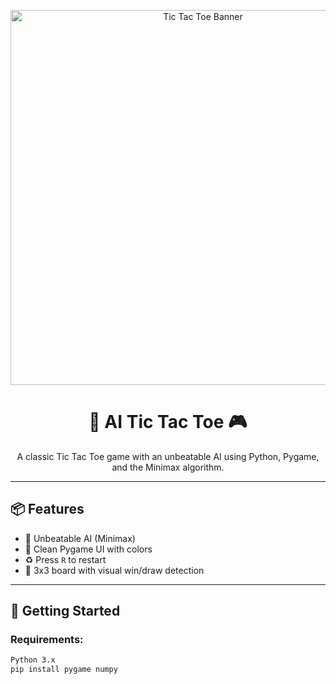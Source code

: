 <!-- Banner image (optional) -->
<p align="center">
  <img src="https://your-image-url.com/banner.png" alt="Tic Tac Toe Banner" width="600"/>
</p>

<h1 align="center">🧠 AI Tic Tac Toe 🎮</h1>

<p align="center">
  A classic Tic Tac Toe game with an unbeatable AI using Python, Pygame, and the Minimax algorithm.
</p>

---

<h2>📦 Features</h2>

<ul>
  <li>🎯 Unbeatable AI (Minimax)</li>
  <li>🎨 Clean Pygame UI with colors</li>
  <li>♻️ Press <code>R</code> to restart</li>
  <li>📱 3x3 board with visual win/draw detection</li>
</ul>

---

<h2>🚀 Getting Started</h2>

<h3>Requirements:</h3>

```bash
Python 3.x
pip install pygame numpy

